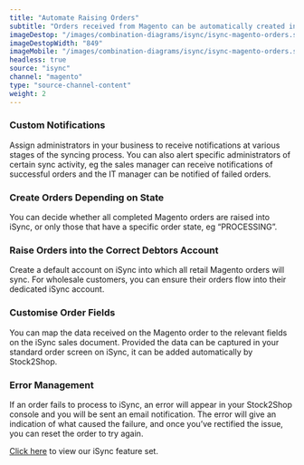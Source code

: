 ```yaml
---
title: "Automate Raising Orders"
subtitle: "Orders received from Magento can be automatically created in iSync."
imageDestop: "/images/combination-diagrams/isync/isync-magento-orders.svg"
imageDestopWidth: "849"
imageMobile: "/images/combination-diagrams/isync/isync-magento-orders.svg"
headless: true
source: "isync"
channel: "magento"
type: "source-channel-content"
weight: 2
---
```


### Custom Notifications
Assign administrators in your business to receive notifications at various stages of the syncing process. You can also alert specific administrators of certain sync activity, eg the sales manager can receive notifications of successful orders and the IT manager can be notified of failed orders.

### Create Orders Depending on State
You can decide whether all completed Magento orders are raised into iSync, or only those that have a specific order state, eg “PROCESSING”.

### Raise Orders into the Correct Debtors Account
Create a default account on iSync into which all retail Magento orders will sync. For wholesale customers, you can ensure their orders flow into their dedicated iSync account.

### Customise Order Fields
You can map the data received on the Magento order to the relevant fields on the iSync sales document. Provided the data can be captured in your standard order screen on iSync, it can be added automatically by Stock2Shop.

### Error Management
If an order fails to process to iSync, an error will appear in your Stock2Shop console and you will be sent an email notification. The error will give an indication of what caused the failure, and once you’ve rectified the issue, you can reset the order to try again.

[Click here](/help/features/isync/ "iSync Features") to view our iSync feature set.